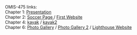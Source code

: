 OMIS-475 links: <br>
Chapter 1: <a href="https://antoinemotte.github.io/omis-475/presentation.html"> Presentation </a> <br>
Chapter 2: <a href="https://antoinemotte.github.io/omis-475/chap1.html"> Soccer Page </a> / 
    <a href="https://antoinemotte.github.io/omis-475/chap2/advantage.html"> First Website</a> <br>
Chapter 4: <a href="https://antoinemotte.github.io/omis-475/chap4/kayak1.html"> kayak</a> / 
    <a href="https://antoinemotte.github.io/omis-475/chap4/kayak2.html"> kayak2</a> <br>
Chapter 6: <a href="https://antoinemotte.github.io/omis-475/chap6/photogallery.html"> Photo Gallery</a>  /
<a href="https://antoinemotte.github.io/omis-475/chap6/photogallery2.html"> Photo Gallery 2</a> /
<a href="https://antoinemotte.github.io/omis-475/chap6/lighthouseWebsite.html"> Lighthouse Website</a> 

